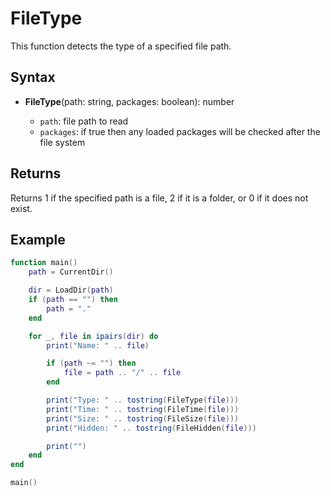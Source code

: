 # FileType

This function detects the type of a specified file path.

## Syntax

- **FileType**(path: string, packages: boolean): number

  - `path`: file path to read
  - `packages`: if true then any loaded packages will be checked after the file system

## Returns

Returns 1 if the specified path is a file, 2 if it is a folder, or 0 if it does not exist.

## Example

```lua
function main()
    path = CurrentDir()

    dir = LoadDir(path)
    if (path == "") then
        path = "."
    end

    for _, file in ipairs(dir) do
        print("Name: " .. file)

        if (path ~= "") then
            file = path .. "/" .. file
        end

        print("Type: " .. tostring(FileType(file)))
        print("Time: " .. tostring(FileTime(file)))
        print("Size: " .. tostring(FileSize(file)))
        print("Hidden: " .. tostring(FileHidden(file)))

        print("")
    end
end

main()
```